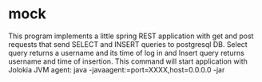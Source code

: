 # mock
This program implements a little spring REST application with get and post requests that send SELECT and INSERT queries to postgresql DB.
Select query returns a username and its time of log in and Insert query returns username and time of insertion.
This command will start application with Jolokia JVM agent:
java -javaagent:<path to jolokia.jar>=port=XXXX,host=0.0.0.0 -jar <path to application.jar>
